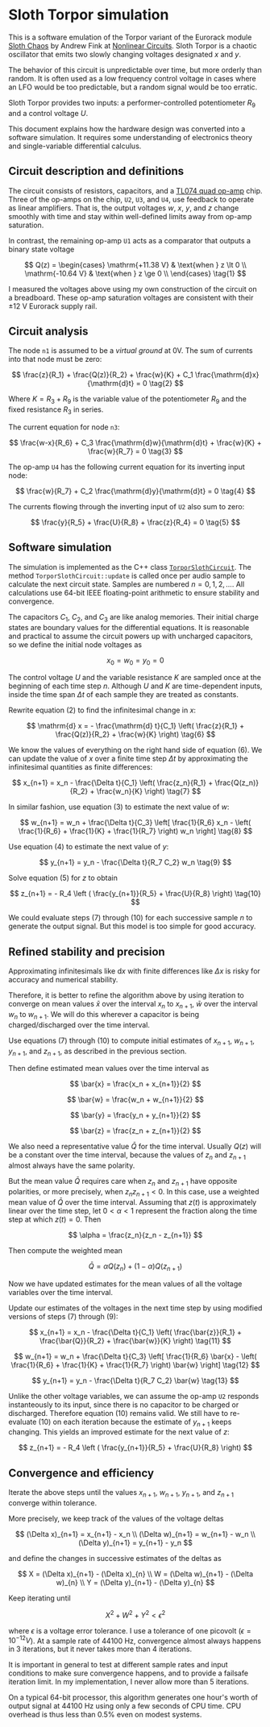 # Sloth Torpor simulation

This is a software emulation of the Torpor variant of the Eurorack module
[Sloth Chaos](https://www.nonlinearcircuits.com/modules/p/4hp-sloth-chaos)
by Andrew Fink at
[Nonlinear Circuits](https://www.nonlinearcircuits.com/).
Sloth Torpor is a chaotic oscillator that emits two slowly
changing voltages designated $x$ and $y$.

The behavior of this circuit is unpredictable over time,
but more orderly than random. It is often used as a low
frequency control voltage in cases where an LFO would be
too predictable, but a random signal would be too erratic.

Sloth Torpor provides two inputs: a performer-controlled
potentiometer $R_9$ and a control voltage $U$.

This document explains how the hardware design was converted
into a software simulation. It requires some understanding of
electronics theory and single-variable differential calculus.

## Circuit description and definitions

<!-- FIXFIXFIX: schematic goes here -->

The circuit consists of resistors, capacitors, and a
[TL074 quad op-amp](https://www.ti.com/lit/ds/symlink/tl074.pdf) chip.
Three of the op-amps on the chip, `U2`, `U3`, and `U4`,
use feedback to operate as linear amplifiers.
That is, the output voltages
$w$, $x$, $y$, and $z$
change smoothly with time and stay within well-defined limits
away from op-amp saturation.

In contrast, the remaining op-amp `U1` acts as a comparator
that outputs a binary state voltage

$$
Q(z) =
    \begin{cases}
        \mathrm{+11.38 V} & \text{when } z \lt 0 \\
        \mathrm{-10.64 V} & \text{when } z \ge 0 \\
    \end{cases}
\tag{1}
$$

I measured the voltages above using my own construction
of the circuit on a breadboard. These op-amp saturation voltages
are consistent with their &plusmn;12&nbsp;V Eurorack supply rail.

## Circuit analysis

The node `n1` is assumed to be a *virtual ground* at 0V.
The sum of currents into that node must be zero:

$$
\frac{z}{R_1} + \frac{Q(z)}{R_2} + \frac{w}{K} + C_1 \frac{\mathrm{d}x}{\mathrm{d}t} = 0
\tag{2}
$$

Where $K=R_3+R_9$ is the variable value of the potentiometer $R_9$
and the fixed resistance $R_3$ in series.

The current equation for node `n3`:

$$
\frac{w-x}{R_6} +
C_3 \frac{\mathrm{d}w}{\mathrm{d}t} +
\frac{w}{K} +
\frac{w}{R_7} = 0
\tag{3}
$$

The op-amp `U4` has the following current equation for its inverting input node:

$$
\frac{w}{R_7} + C_2 \frac{\mathrm{d}y}{\mathrm{d}t} = 0
\tag{4}
$$

The currents flowing through the inverting input of `U2` also sum to zero:

$$
\frac{y}{R_5} + \frac{U}{R_8} + \frac{z}{R_4} = 0
\tag{5}
$$

## Software simulation

The simulation is implemented as the C++ class
[`TorporSlothCircuit`](src/torpor_sloth_circuit.hpp).
The method `TorporSlothCircuit::update` is called once per
audio sample to calculate the next circuit state.
Samples are numbered $n = 0, 1, 2, ...$.
All calculations use 64-bit IEEE floating-point arithmetic
to ensure stability and convergence.

The capacitors $C_1$, $C_2$, and $C_3$ are like analog memories.
Their initial charge states are boundary values for the differential equations.
It is reasonable and practical to assume the circuit powers up with uncharged
capacitors, so we define the initial node voltages as

$$
x_0=w_0=y_0=0
$$

The control voltage $U$ and the variable resistance $K$ are sampled
once at the beginning of each time step $n$.
Although $U$ and $K$ are time-dependent inputs, inside the
time span $\Delta t$ of each sample they are treated as constants.

Rewrite equation (2) to find the infinitesimal change in $x$:

$$
\mathrm{d} x = - \frac{\mathrm{d} t}{C_1}
    \left(
        \frac{z}{R_1} +
        \frac{Q(z)}{R_2} +
        \frac{w}{K}
    \right)
\tag{6}
$$

We know the values of everything on the right hand side of equation (6).
We can update the value of $x$ over a finite time step $\Delta t$
by approximating the infinitesimal quantities as finite differences:

$$
x_{n+1} = x_n - \frac{\Delta t}{C_1}
    \left(
        \frac{z_n}{R_1} +
        \frac{Q(z_n)}{R_2} +
        \frac{w_n}{K}
    \right)
\tag{7}
$$

In similar fashion, use equation (3) to estimate the next value of $w$:

$$
w_{n+1} = w_n + \frac{\Delta t}{C_3}
    \left[
        \frac{1}{R_6} x_n -
        \left(
            \frac{1}{R_6} +
            \frac{1}{K} +
            \frac{1}{R_7}
        \right) w_n
    \right]
\tag{8}
$$

Use equation (4) to estimate the next value of $y$:

$$
y_{n+1} = y_n - \frac{\Delta t}{R_7 C_2} w_n
\tag{9}
$$

Solve equation (5) for $z$ to obtain

$$
z_{n+1} = - R_4
    \left (
        \frac{y_{n+1}}{R_5} +
        \frac{U}{R_8}
    \right)
\tag{10}
$$

We could evaluate steps (7) through (10) for each successive sample $n$
to generate the output signal. But this model is too simple for good accuracy.

## Refined stability and precision

Approximating infinitesimals like $\mathrm{d}x$ with finite differences
like $\Delta x$ is risky for accuracy and numerical stability.

Therefore, it is better to refine the algorithm above by using iteration
to converge on mean values $\bar{x}$ over the interval $x_n$ to $x_{n+1}$,
$\bar{w}$ over the interval $w_n$ to $w_{n+1}$. We will do this wherever a capacitor
is being charged/discharged over the time interval.

Use equations (7) through (10) to compute initial estimates of
$x_{n+1}$, $w_{n+1}$, $y_{n+1}$, and $z_{n+1}$,
as described in the previous section.

Then define estimated mean values over the time interval as

$$
\bar{x} = \frac{x_n + x_{n+1}}{2}
$$

$$
\bar{w} = \frac{w_n + w_{n+1}}{2}
$$

$$
\bar{y} = \frac{y_n + y_{n+1}}{2}
$$

$$
\bar{z} = \frac{z_n + z_{n+1}}{2}
$$

We also need a representative value $\bar{Q}$ for the time interval.
Usually $Q(z)$ will be a constant over the time interval,
because the values of $z_n$ and $z_{n+1}$ almost always have the same polarity.

But the mean value $\bar{Q}$ requires care when $z_n$ and $z_{n+1}$ have
opposite polarities, or more precisely, when $z_n z_{n+1} \lt 0$.
In this case, use a weighted mean value of $\bar{Q}$ over the time
interval. Assuming that $z(t)$ is approximately linear over the time
step, let $0 \lt \alpha \lt 1$ represent the fraction along the time step
at which $z(t) = 0$. Then

$$
\alpha = \frac{z_n}{z_n - z_{n+1}}
$$

Then compute the weighted mean

$$
\bar{Q} = \alpha Q({z_n}) + (1 - \alpha) Q(z_{n+1})
$$

Now we have updated estimates for the mean values of
all the voltage variables over the time interval.

Update our estimates of the voltages in the next
time step by using modified versions of steps (7) through (9):

$$
x_{n+1} = x_n - \frac{\Delta t}{C_1}
    \left(
        \frac{\bar{z}}{R_1} +
        \frac{\bar{Q}}{R_2} +
        \frac{\bar{w}}{K}
    \right)
\tag{11}
$$

$$
w_{n+1} = w_n + \frac{\Delta t}{C_3}
    \left[
        \frac{1}{R_6} \bar{x} -
        \left(
            \frac{1}{R_6} +
            \frac{1}{K} +
            \frac{1}{R_7}
        \right) \bar{w}
    \right]
\tag{12}
$$

$$
y_{n+1} = y_n - \frac{\Delta t}{R_7 C_2} \bar{w}
\tag{13}
$$

Unlike the other voltage variables, we can assume the op-amp `U2`
responds instanteously to its input, since there is no capacitor
to be charged or discharged. Therefore equation (10) remains valid.
We still have to re-evaluate (10) on each iteration because the
estimate of $y_{n+1}$ keeps changing. This yields an improved estimate
for the next value of $z$:

$$
z_{n+1} = - R_4
    \left (
        \frac{y_{n+1}}{R_5} +
        \frac{U}{R_8}
    \right)
$$

## Convergence and efficiency

Iterate the above steps until the values
$x_{n+1}$, $w_{n+1}$, $y_{n+1}$, and $z_{n+1}$
converge within tolerance.

More precisely, we keep track of the values of the voltage deltas

$$
(\Delta x)_{n+1} = x_{n+1} - x_n \\
(\Delta w)_{n+1} = w_{n+1} - w_n \\
(\Delta y)_{n+1} = y_{n+1} - y_n
$$

and define the changes in successive estimates of the deltas as

$$
X = (\Delta x)_{n+1} - (\Delta x)_{n} \\
W = (\Delta w)_{n+1} - (\Delta w)_{n} \\
Y = (\Delta y)_{n+1} - (\Delta y)_{n}
$$

Keep iterating until

$$
X^2 + W^2 + Y^2 \lt \epsilon^2
$$

where $\epsilon$ is a voltage error tolerance.
I use a tolerance of one picovolt ($\epsilon = 10^{-12} V$).
At a sample rate of 44100&nbsp;Hz, convergence almost always happens in 3 iterations, but it never takes more than 4 iterations.

It is important in general to test at different sample rates and
input conditions to make sure convergence happens, and to provide
a failsafe iteration limit. In my implementation, I never allow
more than 5 iterations.

On a typical 64-bit processor, this algorithm generates one hour's
worth of output signal at 44100&nbsp;Hz using only a few seconds
of CPU time. CPU overhead is thus less than 0.5% even on modest systems.
